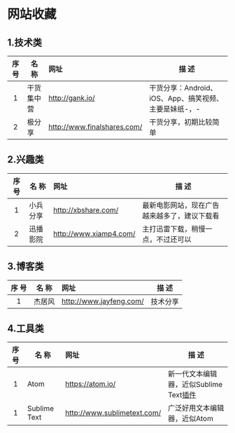 # 网站收藏
## 1.技术类

序 号 | 名 称   | 网址                          | 描 述
:-: | ----- | :-------------------------- | ----------------------------------
1   | 干货集中营 | http://gank.io/             | 干货分享：Android、iOS、App、搞笑视频、主要是妹纸-，-
2   | 极分享   | http://www.finalshares.com/ | 干货分享，初期比较简单

## 2.兴趣类

序 号 | 名 称  | 网址                     | 描 述
:-: | ---- | :--------------------- | ----------------------
1   | 小兵分享 | http://xbshare.com/    | 最新电影网站，现在广告越来越多了，建议下载看
2   | 迅播影院 | http://www.xiamp4.com/ | 主打迅雷下载，稍慢一点，不过还可以

## 3.博客类

序 号 | 名 称 | 网址                      | 描 述
:-: | --- | :---------------------- | ----
1   | 杰居风 | http://www.jayfeng.com/ | 技术分享

## 4.工具类

序 号 | 名 称          | 网址                          | 描 述
:-: | ------------ | :-------------------------- | --------------------------------------------
1   | Atom         | https://atom.io/            | 新一代文本编辑器，近似Sublime Text[插件](atom/plugins.md)
1   | Sublime Text | http://www.sublimetext.com/ | 广泛好用文本编辑器，近似Atom
